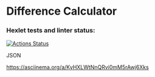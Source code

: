 <h1>Difference Calculator</h1>

### Hexlet tests and linter status:
[![Actions Status](https://github.com/Anitnelav01/frontend-project-46/workflows/hexlet-check/badge.svg)](https://github.com/Anitnelav01/frontend-project-46/actions)



JSON

https://asciinema.org/a/KyHXLWtNnQRvi0mM5rAwj6Xks